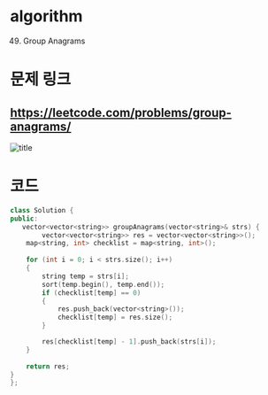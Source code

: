 # algorithm 
49. Group Anagrams
  
  
  
  
  
# 문제 링크  
## https://leetcode.com/problems/group-anagrams/

![title](https://github.com/jungmin3834/algorithm/blob/master/image/group-anagrams.png)

# 코드

```cpp
class Solution {
public:
   vector<vector<string>> groupAnagrams(vector<string>& strs) {
        vector<vector<string>> res = vector<vector<string>>();
	map<string, int> checklist = map<string, int>();
  
	for (int i = 0; i < strs.size(); i++)
	{
		string temp = strs[i];
		sort(temp.begin(), temp.end());
		if (checklist[temp] == 0)
		{
			res.push_back(vector<string>());
			checklist[temp] = res.size();
		}

		res[checklist[temp] - 1].push_back(strs[i]);
	}
  
	return res;
}
};
```
